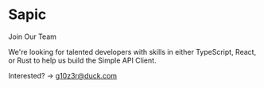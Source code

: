 Sapic
============

Join Our Team 

We're looking for talented developers with skills in either TypeScript, React, or Rust to help us build the Simple API Client.

Interested? -> g10z3r@duck.com
